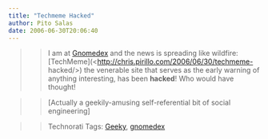 ```yaml
---
title: "Techmeme Hacked"
author: Pito Salas
date: 2006-06-30T20:06:40
---
```



>>

>> I am at [Gnomedex](<http://www.gnomedex.com/>) and the news is spreading
like wildfire: [TechMeme](<http://chris.pirillo.com/2006/06/30/techmeme-
hacked/>) the venerable site that serves as the early warning of anything
interesting, has been **hacked**! Who would have thought!

>>

>> [Actually a geekily-amusing self-referential bit of social engineering]

>>

>> Technorati Tags: [Geeky](<http://www.technorati.com/tag/Geeky>),
[gnomedex](<http://www.technorati.com/tag/gnomedex>)


